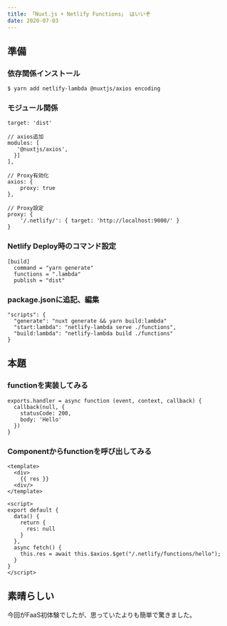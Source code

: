 ```yaml
---
title: 「Nuxt.js + Netlify Functions」 はいいぞ
date: 2020-07-03
---
```


## 準備

### 依存関係インストール
```
$ yarn add netlify-lambda @nuxtjs/axios encoding
```

### モジュール関係
```js[nuxt.config.js]
target: 'dist'

// axios追加
modules: [
   '@nuxtjs/axios',
  }]
],

// Proxy有効化
axios: {
    proxy: true
},

// Proxy設定
proxy: {
    '/.netlify/': { target: 'http://localhost:9000/' }
}
```

### Netlify Deploy時のコマンド設定
```toml[netlify.toml]
[build]
  command = "yarn generate"
  functions = ".lambda"
  publish = "dist"
```

### package.jsonに追記、編集
```json[package.json]
"scripts": {
  "generate": "nuxt generate && yarn build:lambda"
  "start:lambda": "netlify-lambda serve ./functions",
  "build:lambda": "netlify-lambda build ./functions"
}
```
## 本題

### functionを実装してみる
```js[functions/hello.js]
exports.handler = async function (event, context, callback) {
  callback(null, {
    statusCode: 200,
    body: 'Hello'
  })
}
```

### Componentからfunctionを呼び出してみる
```js[components/Hello.vue]
<template>
  <div>
    {{ res }}
  <div/>
</template>

<script>
export default {
  data() {
    return {
      res: null
    }
  },
  async fetch() {
    this.res = await this.$axios.$get("/.netlify/functions/hello");
  }
}
</script>
```

## 素晴らしい 
今回がFaaS初体験でしたが、思っていたよりも簡単で驚きました。
